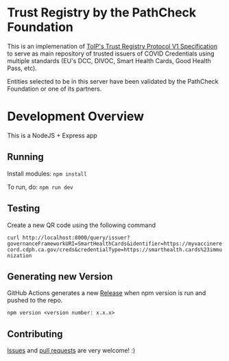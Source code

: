 # Trust Registry by the PathCheck Foundation

This is an implemenation of [ToIP's Trust Registry Protocol V1 Specification](https://wiki.trustoverip.org/display/HOME/ToIP+Trust+Registry+Protocol+Specification) to serve as main repository of trusted issuers of COVID Credentials using multiple standards (EU's DCC, DIVOC, Smart Health Cards, Good Health Pass, etc). 

Entities selected to be in this server have been validated by the PathCheck Foundation or one of its partners. 

# Development Overview

This is a NodeJS + Express app

## Running

Install modules:
`npm install`

To run, do:
`npm run dev`

## Testing 

Create a new QR code using the following command

`curl http://localhost:8000/query/issuer?governanceFrameworkURI=SmartHealthCards&identifier=https://myvaccinerecord.cdph.ca.gov/creds&credentialType=https://smarthealth.cards%23immunization`


## Generating new Version

GitHub Actions generates a new [Release](https://github.com/Path-Check/simple-trust-registry/releases) when npm version is run and pushed to the repo.

```
npm version <version number: x.x.x>
```

## Contributing

[Issues](https://github.com/Path-Check/simple-trust-registry/issues) and [pull requests](https://github.com/Path-Check/simple-trust-registry/pulls) are very welcome! :)


